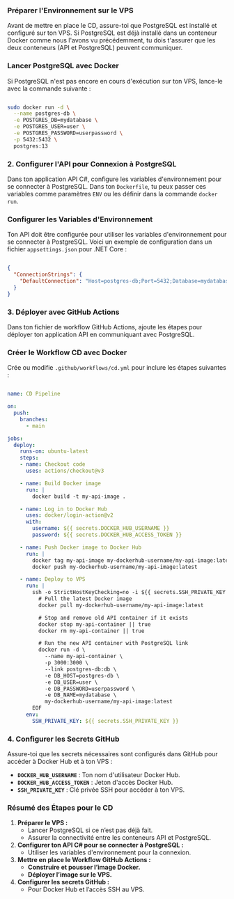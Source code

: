 ### **Préparer l'Environnement sur le VPS**

Avant de mettre en place le CD, assure-toi que PostgreSQL est installé et configuré sur ton VPS. Si PostgreSQL est déjà installé dans un conteneur Docker comme nous l'avons vu précédemment, tu dois t'assurer que les deux conteneurs (API et PostgreSQL) peuvent communiquer.

### **Lancer PostgreSQL avec Docker**

Si PostgreSQL n'est pas encore en cours d'exécution sur ton VPS, lance-le avec la commande suivante :

```bash

sudo docker run -d \
  --name postgres-db \
  -e POSTGRES_DB=mydatabase \
  -e POSTGRES_USER=user \
  -e POSTGRES_PASSWORD=userpassword \
  -p 5432:5432 \
  postgres:13

```

### 2. **Configurer l'API pour Connexion à PostgreSQL**

Dans ton application API C#, configure les variables d'environnement pour se connecter à PostgreSQL. Dans ton `Dockerfile`, tu peux passer ces variables comme paramètres `ENV` ou les définir dans la commande `docker run`.

### **Configurer les Variables d'Environnement**

Ton API doit être configurée pour utiliser les variables d'environnement pour se connecter à PostgreSQL. Voici un exemple de configuration dans un fichier `appsettings.json` pour .NET Core :

```json

{
  "ConnectionStrings": {
    "DefaultConnection": "Host=postgres-db;Port=5432;Database=mydatabase;Username=user;Password=userpassword;"
  }
}

```

### 3. **Déployer avec GitHub Actions**

Dans ton fichier de workflow GitHub Actions, ajoute les étapes pour déployer ton application API en communiquant avec PostgreSQL.

### **Créer le Workflow CD avec Docker**

Crée ou modifie `.github/workflows/cd.yml` pour inclure les étapes suivantes :

```yaml

name: CD Pipeline

on:
  push:
    branches:
      - main

jobs:
  deploy:
    runs-on: ubuntu-latest
    steps:
    - name: Checkout code
      uses: actions/checkout@v3

    - name: Build Docker image
      run: |
        docker build -t my-api-image .

    - name: Log in to Docker Hub
      uses: docker/login-action@v2
      with:
        username: ${{ secrets.DOCKER_HUB_USERNAME }}
        password: ${{ secrets.DOCKER_HUB_ACCESS_TOKEN }}

    - name: Push Docker image to Docker Hub
      run: |
        docker tag my-api-image my-dockerhub-username/my-api-image:latest
        docker push my-dockerhub-username/my-api-image:latest

    - name: Deploy to VPS
      run: |
        ssh -o StrictHostKeyChecking=no -i ${{ secrets.SSH_PRIVATE_KEY }} user@your-vps-ip << 'EOF'
          # Pull the latest Docker image
          docker pull my-dockerhub-username/my-api-image:latest

          # Stop and remove old API container if it exists
          docker stop my-api-container || true
          docker rm my-api-container || true

          # Run the new API container with PostgreSQL link
          docker run -d \
            --name my-api-container \
            -p 3000:3000 \
            --link postgres-db:db \
            -e DB_HOST=postgres-db \
            -e DB_USER=user \
            -e DB_PASSWORD=userpassword \
            -e DB_NAME=mydatabase \
            my-dockerhub-username/my-api-image:latest
        EOF
      env:
        SSH_PRIVATE_KEY: ${{ secrets.SSH_PRIVATE_KEY }}

```

### 4. **Configurer les Secrets GitHub**

Assure-toi que les secrets nécessaires sont configurés dans GitHub pour accéder à Docker Hub et à ton VPS :

- **`DOCKER_HUB_USERNAME`** : Ton nom d'utilisateur Docker Hub.
- **`DOCKER_HUB_ACCESS_TOKEN`** : Jeton d'accès Docker Hub.
- **`SSH_PRIVATE_KEY`** : Clé privée SSH pour accéder à ton VPS.

### Résumé des Étapes pour le CD

1. **Préparer le VPS :**
    - Lancer PostgreSQL si ce n’est pas déjà fait.
    - Assurer la connectivité entre les conteneurs API et PostgreSQL.
2. **Configurer ton API C# pour se connecter à PostgreSQL :**
    - Utiliser les variables d'environnement pour la connexion.
3. **Mettre en place le Workflow GitHub Actions :**
    - **Construire et pousser l’image Docker.**
    - **Déployer l’image sur le VPS.**
4. **Configurer les secrets GitHub :**
    - Pour Docker Hub et l’accès SSH au VPS.
